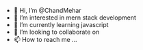 - 👋 Hi, I’m @ChandMehar
- 👀 I’m interested in mern stack development
- 🌱 I’m currently learning javascript
- 💞️ I’m looking to collaborate on 
- 📫 How to reach me ...

<!---
ChandMehar/ChandMehar is a ✨ special ✨ repository because its `README.md` (this file) appears on your GitHub profile.
You can click the Preview link to take a look at your changes.
--->
